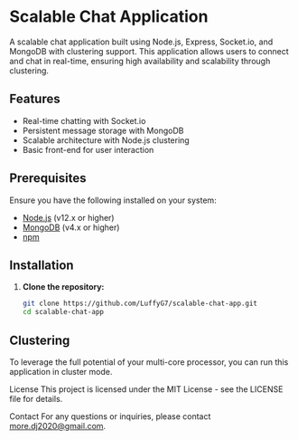# Scalable Chat Application

A scalable chat application built using Node.js, Express, Socket.io, and MongoDB with clustering support. This application allows users to connect and chat in real-time, ensuring high availability and scalability through clustering.

## Features

- Real-time chatting with Socket.io
- Persistent message storage with MongoDB
- Scalable architecture with Node.js clustering
- Basic front-end for user interaction

## Prerequisites

Ensure you have the following installed on your system:

- [Node.js](https://nodejs.org/) (v12.x or higher)
- [MongoDB](https://www.mongodb.com/) (v4.x or higher)
- [npm](https://www.npmjs.com/)

## Installation

1. **Clone the repository:**

   ```bash
   git clone https://github.com/LuffyG7/scalable-chat-app.git
   cd scalable-chat-app
## Clustering
To leverage the full potential of your multi-core processor, you can run this application in cluster mode.

License
This project is licensed under the MIT License - see the LICENSE file for details.

Contact
For any questions or inquiries, please contact more.dj2020@gmail.com.
